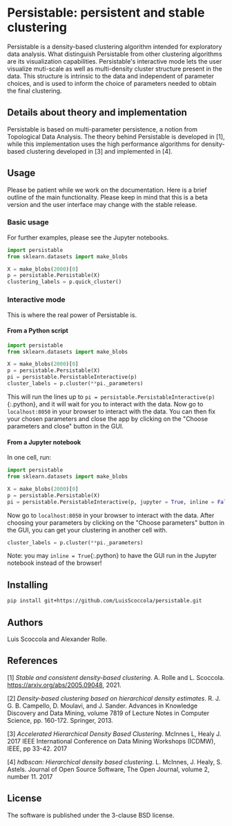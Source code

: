 # Persistable: persistent and stable clustering

Persistable is a density-based clustering algorithm intended for exploratory data analysis.
What distinguish Persistable from other clustering algorithms are its visualization capabilities.
Persistable's interactive mode lets the user visualize muti-scale as well as multi-density cluster structure present in the data.
This structure is intrinsic to the data and independent of parameter choices, and is used to inform the choice of parameters needed to obtain the final clustering.


## Details about theory and implementation

Persistable is based on multi-parameter persistence, a notion from Topological Data Analysis.
The theory behind Persistable is developed in [1], while this implementation uses the high performance algorithms for density-based clustering developed in [3] and implemented in [4].



## Usage

Please be patient while we work on the documentation.
Here is a brief outline of the main functionality.
Please keep in mind that this is a beta version and the user interface may change with the stable release.

### Basic usage

For further examples, please see the Jupyter notebooks.

```python
import persistable
from sklearn.datasets import make_blobs

X = make_blobs(2000)[0]
p = persistable.Persistable(X)
clustering_labels = p.quick_cluster()
```


### Interactive mode 

This is where the real power of Persistable is.

#### From a Python script

```python
import persistable
from sklearn.datasets import make_blobs

X = make_blobs(2000)[0]
p = persistable.Persistable(X)
pi = persistable.PersistableInteractive(p)
cluster_labels = p.cluster(**pi._parameters)
```

This will run the lines up to `pi = persistable.PersistableInteractive(p)`{:.python}, and it will wait for you to interact with the data.
Now go to `localhost:8050` in your browser to interact with the data.
You can then fix your chosen parameters and close the app by clicking on the "Choose parameters and close" button in the GUI.

#### From a Jupyter notebook

In one cell, run:

```python
import persistable
from sklearn.datasets import make_blobs

X = make_blobs(2000)[0]
p = persistable.Persistable(X)
pi = persistable.PersistableInteractive(p, jupyter = True, inline = False)
```

Now go to `localhost:8050` in your browser to interact with the data.
After choosing your parameters by clicking on the "Choose parameters" button in the GUI, you can get your clustering in another cell with.

```python
cluster_labels = p.cluster(**pi._parameters)
```

Note: you may `inline = True`{:.python} to have the GUI run in the Jupyter notebook instead of the browser!


## Installing

```bash
pip install git+https://github.com/LuisScoccola/persistable.git
```


## Authors

Luis Scoccola and Alexander Rolle.


## References

<a id="1">[1]</a> 
*Stable and consistent density-based clustering*. A. Rolle and L. Scoccola. https://arxiv.org/abs/2005.09048, 2021.

<a id="2">[2]</a> 
*Density-based clustering based on hierarchical density estimates*. R. J. G. B. Campello, D. Moulavi, and J. Sander. Advances in Knowledge Discovery and Data Mining, volume 7819 of Lecture Notes in Computer Science, pp. 160-172. Springer, 2013.

<a id="3">[3]</a> 
*Accelerated Hierarchical Density Based Clustering*. McInnes L, Healy J. 2017 IEEE International Conference on Data Mining Workshops (ICDMW), IEEE, pp 33-42. 2017

<a id="4">[4]</a> 
*hdbscan: Hierarchical density based clustering*. L. McInnes, J. Healy, S. Astels. Journal of Open Source Software, The Open Journal, volume 2, number 11. 2017


## License

The software is published under the 3-clause BSD license.

